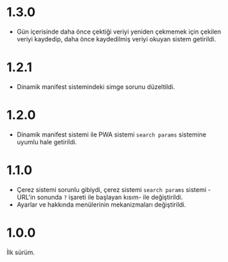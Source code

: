 # 1.3.0
- Gün içerisinde daha önce çektiği veriyi yeniden çekmemek için çekilen veriyi kaydedip, daha önce kaydedilmiş veriyi okuyan sistem getirildi.

# 1.2.1
- Dinamik manifest sistemindeki simge sorunu düzeltildi.

# 1.2.0
- Dinamik manifest sistemi ile PWA sistemi `search params` sistemine uyumlu hale getirildi.

# 1.1.0
- Çerez sistemi sorunlu gibiydi, çerez sistemi `search params` sistemi -URL'in sonunda `?` işareti ile başlayan kısım- ile değiştirildi.
- Ayarlar ve hakkında menülerinin mekanizmaları değiştirildi.

# 1.0.0
İlk sürüm.
